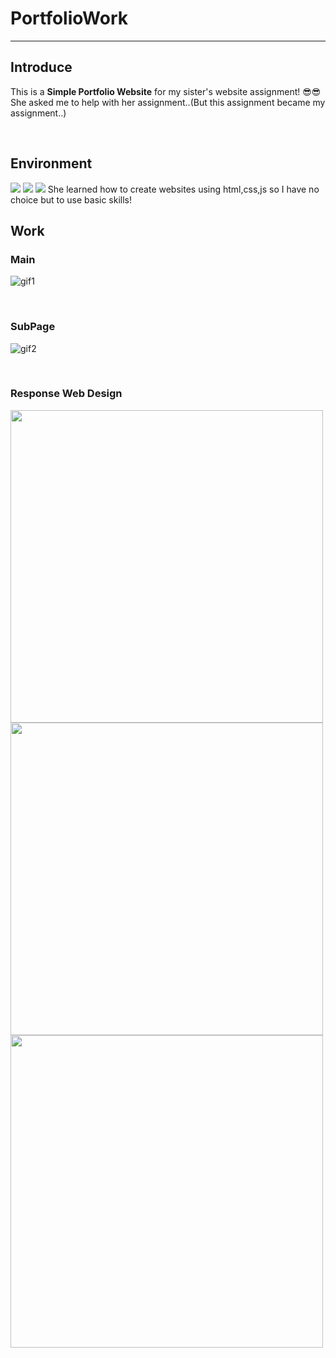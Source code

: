 # PortfolioWork
---

## Introduce
This is a **Simple Portfolio Website** for my sister's website assignment! 😎😎    
She asked me to help with her assignment..(But this assignment became my assignment..)

<br>

## Environment
<img src="https://img.shields.io/badge/HTML-E34F26?style=for-the-badge&logo=html5&logoColor=white">
<img src="https://img.shields.io/badge/CSS-1572B6?style=for-the-badge&logo=css3&logoColor=white">
<img src="https://img.shields.io/badge/Javascript-F7DF1E?style=for-the-badge&logo=javascript&logoColor=white">   
She learned how to create websites using html,css,js so I have no choice but to use basic skills!      

<br>

## Work
### Main
![gif1](https://github.com/juijeong8324/PortfolioWork/assets/63052097/ee000288-3542-4b64-92e0-3273249c0cd9)

<br>

### SubPage
![gif2](https://github.com/juijeong8324/PortfolioWork/assets/63052097/cb1fdb3f-5c7a-4f45-a9d0-84722ac60698)

<br>

### Response Web Design
<img src="https://github.com/juijeong8324/PortfolioWork/assets/63052097/598e1dae-764e-4a68-aa01-5bec90db50e0" width=500 /> <br>
<img src="https://github.com/juijeong8324/PortfolioWork/assets/63052097/2c80a238-3635-43c6-835f-ec7dc327ea3c" width=500 /> <br>
<img src="https://github.com/juijeong8324/PortfolioWork/assets/63052097/47671397-bfb0-4965-b7db-99c0bcc3ea76" width=500 />  

